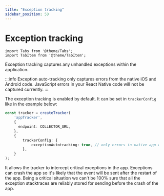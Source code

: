```yaml
---
title: "Exception tracking"
sidebar_position: 50
---
```


# Exception tracking

```mdx-code-block
import Tabs from '@theme/Tabs';
import TabItem from '@theme/TabItem';
```

Exception tracking captures any unhandled exceptions within the application.

:::info
Exception auto-tracking only captures errors from the native iOS and Android code.
JavaScript errors in your React Native code will not be captured currently.
:::

The exception tracking is enabled by default. It can be set in `trackerConfig` like in the example below:

```typescript
const tracker = createTracker(
    'appTracker',
    {
      endpoint: COLLECTOR_URL,
    },
    {
        trackerConfig: {
            exceptionAutotracking: true, // only errors in native app code
        },
    }
);
```

It allows the tracker to intercept critical exceptions in the app. Exceptions can crash the app so it's likely that the event will be sent after the restart of the app. Being a critical situation we can't be 100% sure that all the exception stacktraces are reliably stored for sending before the crash of the app.
